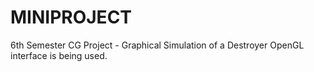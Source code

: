 # MINIPROJECT
6th Semester CG Project - Graphical Simulation of a Destroyer 
OpenGL interface is being used.
